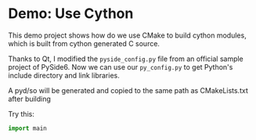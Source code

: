 # Demo: Use Cython

This demo project shows how do we use CMake to build cython modules, 
which is built from cython generated C source.

Thanks to Qt, I modified the `pyside_config.py` file from an official sample project of PySide6.
Now we can use our `py_config.py` to get Python's include directory and link libraries.


A pyd/so will be generated and copied to the same path as CMakeLists.txt after building


Try this:

```python
import main
```